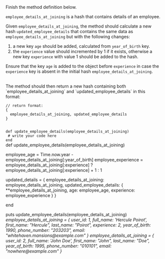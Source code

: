Finish the method definition below.

`employee_details_at_joining` is a hash that contains details of an employee.

Given `employee_details_at_joining`, the method should calculate a new hash `updated_employee_details` that contains the same data as `employee_details_at_joining` but with the following changes:

1. a new key `age` should be added, calculated from `year_of_birth` key.
2. the `experience` value should incremented by 1 if it exists, otherwise a new key `experience` with value 1 should be added to the hash.

Ensure that the key `age` is added to the object before `experience` in case the `experience` key is absent in the initial hash `employee_details_at_joining`.

<br/>
The method should then return a new hash containing both `employee_details_at_joining` and `updated_employee_details` in this format:


```
// return format:
{
  employee_details_at_joining, updated_employee_details
}
```

<codeblock language="ruby" type="exercise" testMode="multipleInput">
<code>
def update_employee_details(employee_details_at_joining)
 # write your code here
end
</code>

<solution>
def update_employee_details(employee_details_at_joining)

  employee_age = Time.now.year - employee_details_at_joining[:year_of_birth]
  employee_experience = employee_details_at_joining[:experience] ? employee_details_at_joining[:experience] + 1 : 1

  updated_details = {
  employee_details_at_joining: employee_details_at_joining,
  updated_employee_details: { **employee_details_at_joining, age: employee_age, experience: employee_experience }
  }

end
</solution>

<testcases>
<caller>
puts update_employee_details(employee_details_at_joining)
</caller>
<testcase>
<i>
employee_details_at_joining = {
  user_id: 1,
  full_name: 'Hercule Poirot',
  first_name: "Hercule",
  last_name: "Poirot",
  experience: 2,
  year_of_birth: 1990,
  phone_number: "203203",
  email: "whitehaven.mansions@example.com"
}
</i>
</testcase>
<testcase>
<i>
employee_details_at_joining = {
  user_id: 2,
  full_name: 'John Doe',
  first_name: "John",
  last_name: "Doe",
  year_of_birth: 1995,
  phone_number: "010101",
  email: "nowhere@example.com"
}
</i>
</testcase>
</testcases>
</codeblock>
